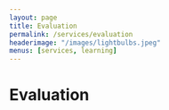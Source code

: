 ```yaml
---
layout: page
title: Evaluation
permalink: /services/evaluation
headerimage: "/images/lightbulbs.jpeg"
menus: [services, learning]
---
```


# Evaluation
